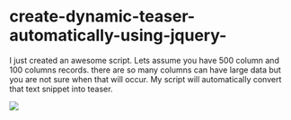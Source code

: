 # create-dynamic-teaser-automatically-using-jquery-
I just created an awesome script. Lets assume you have 500 column and 100 columns records. there are so many columns can have large data but you are not sure when that will occur. My script will automatically convert that text snippet into teaser.   



<img src="http://s21.postimg.org/bi3v73m5z/teaser_Sample.png" />
